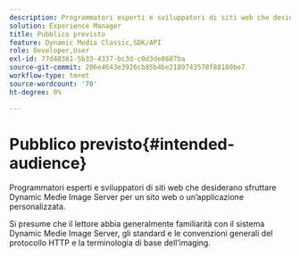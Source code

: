 ```yaml
---
description: Programmatori esperti e sviluppatori di siti web che desiderano sfruttare Dynamic Medie Image Server per un sito web o un’applicazione personalizzata.
solution: Experience Manager
title: Pubblico previsto
feature: Dynamic Media Classic,SDK/API
role: Developer,User
exl-id: 77d48361-5b33-4337-bc3d-c0d3de8607ba
source-git-commit: 206e4643e3926cb85b4be2189743578f88180be7
workflow-type: tm+mt
source-wordcount: '70'
ht-degree: 0%

---
```


# Pubblico previsto{#intended-audience}

Programmatori esperti e sviluppatori di siti web che desiderano sfruttare Dynamic Medie Image Server per un sito web o un’applicazione personalizzata.

Si presume che il lettore abbia generalmente familiarità con il sistema Dynamic Medie Image Server, gli standard e le convenzioni generali del protocollo HTTP e la terminologia di base dell’imaging.
